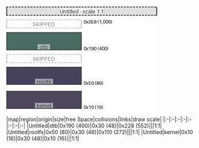 ![memory map diagram](test_generate_doc_example_normal_redux.png)
|map|region|origin|size|free Space|collisions|links|draw scale|
|:-|:-|:-|:-|:-|:-|:-|:-|
|Untitled|<span style='color:(14, 58, 46)'>dtb</span>|0x190 (400)|0x30 (48)|0x228 (552)|||1:1|
|Untitled|<span style='color:(9, 2, 38)'>rootfs</span>|0x50 (80)|0x30 (48)|0x110 (272)|||1:1|
|Untitled|<span style='color:(20, 9, 38)'>kernel</span>|0x10 (16)|0x30 (48)|0x10 (16)|||1:1|
